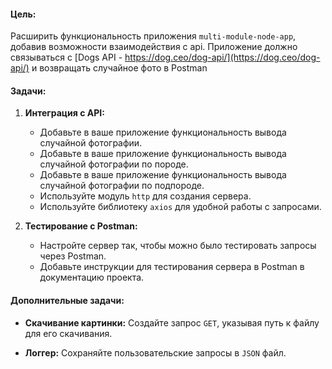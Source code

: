 #### Цель:

Расширить функциональность приложения `multi-module-node-app`, добавив возможности взаимодействия с api. Приложение должно связываться с [Dogs API - https://dog.ceo/dog-api/](https://dog.ceo/dog-api/) и возвращать случайное фото в Postman

#### Задачи:

1. **Интеграция с API:**

    - Добавьте в ваше приложение функциональность вывода случайной фотографии.
    - Добавьте в ваше приложение функциональность вывода случайной фотографии по породе.
    - Добавьте в ваше приложение функциональность вывода случайной фотографии по подпороде.
    - Используйте модуль `http` для создания сервера.
    - Используйте библиотеку `axios` для удобной работы с запросами.

2. **Тестирование с Postman:**

    - Настройте сервер так, чтобы можно было тестировать запросы через Postman.
    - Добавьте инструкции для тестирования сервера в Postman в документацию проекта.

#### Дополнительные задачи:

-   **Скачивание картинки:** Создайте запрос `GET`, указывая путь к файлу для его скачивания.

*   **Логгер:** Сохраняйте пользовательские запросы в `JSON` файл.
